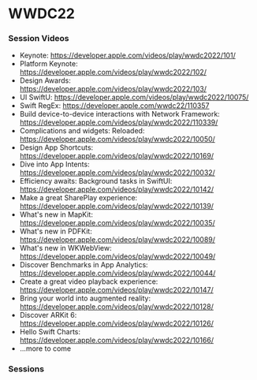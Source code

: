 # WWDC22

### Session Videos
- Keynote: https://developer.apple.com/videos/play/wwdc2022/101/ 
- Platform Keynote: https://developer.apple.com/videos/play/wwdc2022/102/ 
- Design Awards: https://developer.apple.com/videos/play/wwdc2022/103/ 
- UI SwiftU: https://developer.apple.com/videos/play/wwdc2022/10075/ 
- Swift RegEx: https://developer.apple.com/wwdc22/110357 
- Build device-to-device interactions with Network Framework: https://developer.apple.com/videos/play/wwdc2022/110339/
- Complications and widgets: Reloaded: https://developer.apple.com/videos/play/wwdc2022/10050/
- Design App Shortcuts: https://developer.apple.com/videos/play/wwdc2022/10169/
- Dive into App Intents: https://developer.apple.com/videos/play/wwdc2022/10032/
- Efficiency awaits: Background tasks in SwiftUI: https://developer.apple.com/videos/play/wwdc2022/10142/
- Make a great SharePlay experience: https://developer.apple.com/videos/play/wwdc2022/10139/
- What's new in MapKit: https://developer.apple.com/videos/play/wwdc2022/10035/
- What's new in PDFKit: https://developer.apple.com/videos/play/wwdc2022/10089/
- What's new in WKWebView: https://developer.apple.com/videos/play/wwdc2022/10049/
- Discover Benchmarks in App Analytics: https://developer.apple.com/videos/play/wwdc2022/10044/
- Create a great video playback experience: https://developer.apple.com/videos/play/wwdc2022/10147/
- Bring your world into augmented reality: https://developer.apple.com/videos/play/wwdc2022/10128/
- Discover ARKit 6: https://developer.apple.com/videos/play/wwdc2022/10126/
- Hello Swift Charts: https://developer.apple.com/videos/play/wwdc2022/10166/
- ...more to come

### Sessions
